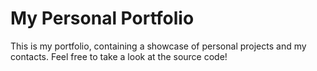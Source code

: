 # My Personal Portfolio

This is my portfolio, containing a showcase of personal projects and my contacts.
Feel free to take a look at the source code!